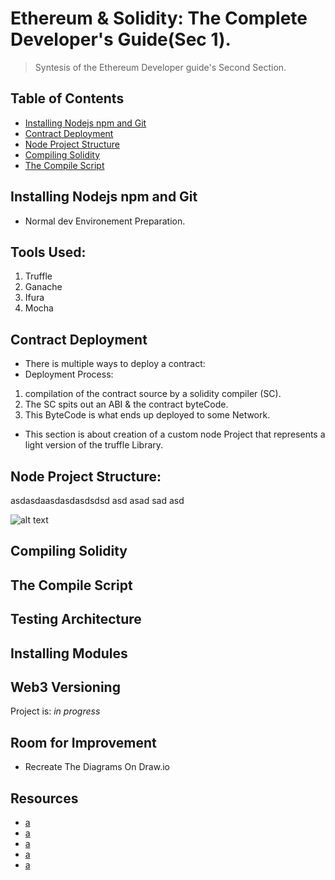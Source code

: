 
# Ethereum & Solidity: The Complete Developer's Guide(Sec 1).
> Syntesis of the Ethereum Developer guide's Second Section.


## Table of Contents
* [Installing Nodejs npm and Git](#installing-nodejs-npm-and-git)
* [Contract Deployment](#contract-deployment)
* [Node Project Structure](#node-project-structure)
* [Compiling Solidity](#compiling-solidity)
* [The Compile Script](#the-compile-script)


## Installing Nodejs npm and Git
- Normal dev Environement Preparation.

## Tools Used:
1. Truffle
2. Ganache
3. Ifura
4. Mocha

## Contract Deployment
- There is multiple ways to deploy a contract:
- Deployment Process:
 1. compilation of the contract source by a solidity compiler (SC).
 2. The SC spits out an ABI & the contract byteCode.
 3. This ByteCode is what ends up deployed to some Network.
- This section is about creation of a custom node Project that represents a light version of the truffle Library.

## Node Project Structure:
asdasdaasdasdasdsdsd
asd
asad
sad
asd

![alt text](https://github.com/Nhaila-Abdessamad/blockchain/blob/main/FIGs/Sec2/NodeProj%20Struct.png "Projact Structure")

## Compiling Solidity
## The Compile Script
## Testing Architecture 
## Installing Modules
## Web3 Versioning

Project is: _in progress_ 
## Room for Improvement
- Recreate The Diagrams On Draw.io
## Resources
- [a](xx)
- [a](xx)
- [a](xx)
- [a](xx)
- [a](xx)

